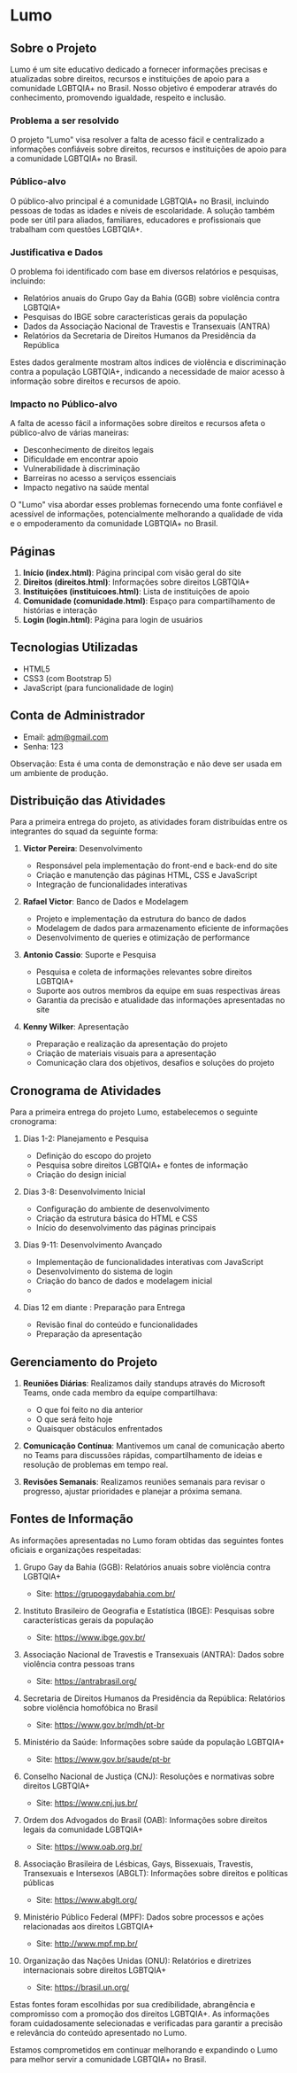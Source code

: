 # Lumo

## Sobre o Projeto

Lumo é um site educativo dedicado a fornecer informações precisas e atualizadas sobre direitos, recursos e instituições de apoio para a comunidade LGBTQIA+ no Brasil. Nosso objetivo é empoderar através do conhecimento, promovendo igualdade, respeito e inclusão.

### Problema a ser resolvido
O projeto "Lumo" visa resolver a falta de acesso fácil e centralizado a informações confiáveis sobre direitos, recursos e instituições de apoio para a comunidade LGBTQIA+ no Brasil.

### Público-alvo
O público-alvo principal é a comunidade LGBTQIA+ no Brasil, incluindo pessoas de todas as idades e níveis de escolaridade. A solução também pode ser útil para aliados, familiares, educadores e profissionais que trabalham com questões LGBTQIA+.

### Justificativa e Dados
O problema foi identificado com base em diversos relatórios e pesquisas, incluindo:
- Relatórios anuais do Grupo Gay da Bahia (GGB) sobre violência contra LGBTQIA+
- Pesquisas do IBGE sobre características gerais da população
- Dados da Associação Nacional de Travestis e Transexuais (ANTRA)
- Relatórios da Secretaria de Direitos Humanos da Presidência da República

Estes dados geralmente mostram altos índices de violência e discriminação contra a população LGBTQIA+, indicando a necessidade de maior acesso à informação sobre direitos e recursos de apoio.

### Impacto no Público-alvo
A falta de acesso fácil a informações sobre direitos e recursos afeta o público-alvo de várias maneiras:
- Desconhecimento de direitos legais
- Dificuldade em encontrar apoio
- Vulnerabilidade à discriminação
- Barreiras no acesso a serviços essenciais
- Impacto negativo na saúde mental

O "Lumo" visa abordar esses problemas fornecendo uma fonte confiável e acessível de informações, potencialmente melhorando a qualidade de vida e o empoderamento da comunidade LGBTQIA+ no Brasil.

## Páginas

1. **Início (index.html)**: Página principal com visão geral do site
2. **Direitos (direitos.html)**: Informações sobre direitos LGBTQIA+
3. **Instituições (instituicoes.html)**: Lista de instituições de apoio
4. **Comunidade (comunidade.html)**: Espaço para compartilhamento de histórias e interação
5. **Login (login.html)**: Página para login de usuários

## Tecnologias Utilizadas

- HTML5
- CSS3 (com Bootstrap 5)
- JavaScript (para funcionalidade de login)

## Conta de Administrador

- Email: adm@gmail.com
- Senha: 123

Observação: Esta é uma conta de demonstração e não deve ser usada em um ambiente de produção.

## Distribuição das Atividades

Para a primeira entrega do projeto, as atividades foram distribuídas entre os integrantes do squad da seguinte forma:

1. **Victor Pereira**: Desenvolvimento
   - Responsável pela implementação do front-end e back-end do site
   - Criação e manutenção das páginas HTML, CSS e JavaScript
   - Integração de funcionalidades interativas

2. **Rafael Victor**: Banco de Dados e Modelagem
   - Projeto e implementação da estrutura do banco de dados
   - Modelagem de dados para armazenamento eficiente de informações
   - Desenvolvimento de queries e otimização de performance

3. **Antonio Cassio**: Suporte e Pesquisa
   - Pesquisa e coleta de informações relevantes sobre direitos LGBTQIA+
   - Suporte aos outros membros da equipe em suas respectivas áreas
   - Garantia da precisão e atualidade das informações apresentadas no site

4. **Kenny Wilker**: Apresentação
   - Preparação e realização da apresentação do projeto
   - Criação de materiais visuais para a apresentação
   - Comunicação clara dos objetivos, desafios e soluções do projeto

## Cronograma de Atividades

Para a primeira entrega do projeto Lumo, estabelecemos o seguinte cronograma:

1. Dias 1-2: Planejamento e Pesquisa
   - Definição do escopo do projeto
   - Pesquisa sobre direitos LGBTQIA+ e fontes de informação
   - Criação do design inicial 

2. Dias 3-8: Desenvolvimento Inicial
   - Configuração do ambiente de desenvolvimento
   - Criação da estrutura básica do HTML e CSS
   - Início do desenvolvimento das páginas principais

3. Dias 9-11: Desenvolvimento Avançado
   - Implementação de funcionalidades interativas com JavaScript
   - Desenvolvimento do sistema de login
   - Criação do banco de dados e modelagem inicial
   - 
4. Dias 12 em diante : Preparação para Entrega
   - Revisão final do conteúdo e funcionalidades
   - Preparação da apresentação

## Gerenciamento do Projeto

1. **Reuniões Diárias**: Realizamos daily standups através do Microsoft Teams, onde cada membro da equipe compartilhava:
   - O que foi feito no dia anterior
   - O que será feito hoje
   - Quaisquer obstáculos enfrentados

2. **Comunicação Contínua**: Mantivemos um canal de comunicação aberto no Teams para discussões rápidas, compartilhamento de ideias e resolução de problemas em tempo real.

3. **Revisões Semanais**: Realizamos reuniões semanais para revisar o progresso, ajustar prioridades e planejar a próxima semana.

## Fontes de Informação

As informações apresentadas no Lumo foram obtidas das seguintes fontes oficiais e organizações respeitadas:

1. Grupo Gay da Bahia (GGB): Relatórios anuais sobre violência contra LGBTQIA+
   - Site: https://grupogaydabahia.com.br/

2. Instituto Brasileiro de Geografia e Estatística (IBGE): Pesquisas sobre características gerais da população
   - Site: https://www.ibge.gov.br/

3. Associação Nacional de Travestis e Transexuais (ANTRA): Dados sobre violência contra pessoas trans
   - Site: https://antrabrasil.org/

4. Secretaria de Direitos Humanos da Presidência da República: Relatórios sobre violência homofóbica no Brasil
   - Site: https://www.gov.br/mdh/pt-br

5. Ministério da Saúde: Informações sobre saúde da população LGBTQIA+
   - Site: https://www.gov.br/saude/pt-br

6. Conselho Nacional de Justiça (CNJ): Resoluções e normativas sobre direitos LGBTQIA+
   - Site: https://www.cnj.jus.br/

7. Ordem dos Advogados do Brasil (OAB): Informações sobre direitos legais da comunidade LGBTQIA+
   - Site: https://www.oab.org.br/

8. Associação Brasileira de Lésbicas, Gays, Bissexuais, Travestis, Transexuais e Intersexos (ABGLT): Informações sobre direitos e políticas públicas
   - Site: https://www.abglt.org/

9. Ministério Público Federal (MPF): Dados sobre processos e ações relacionadas aos direitos LGBTQIA+
   - Site: http://www.mpf.mp.br/

10. Organização das Nações Unidas (ONU): Relatórios e diretrizes internacionais sobre direitos LGBTQIA+
    - Site: https://brasil.un.org/

Estas fontes foram escolhidas por sua credibilidade, abrangência e compromisso com a promoção dos direitos LGBTQIA+. As informações foram cuidadosamente selecionadas e verificadas para garantir a precisão e relevância do conteúdo apresentado no Lumo.

Estamos comprometidos em continuar melhorando e expandindo o Lumo para melhor servir a comunidade LGBTQIA+ no Brasil.
